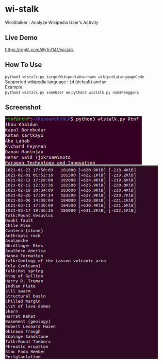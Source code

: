 # wi-stalk
WikiStalker : Analyze Wikipedia User's Activity

## Live Demo
https://replit.com/@rtnf141/wistalk

## How To Use
`python3 wistalk.py targetWikipediaUsername wikipediaLanguageCode`\
Supported wikipedia language : `id` (default) and `en` \
Example : \
`python3 wistalk.py someUser en`
`python3 wistalk.py namaPengguna`


## Screenshot
![Screenshot2](https://github.com/altilunium/wistalk/blob/main/Screenshot%20from%202021-03-20%2021-39-21.png?raw=true)
![Screenshot3](https://github.com/altilunium/wistalk/blob/main/Screenshot%20from%202021-03-20%2021-46-34.png?raw=true)


